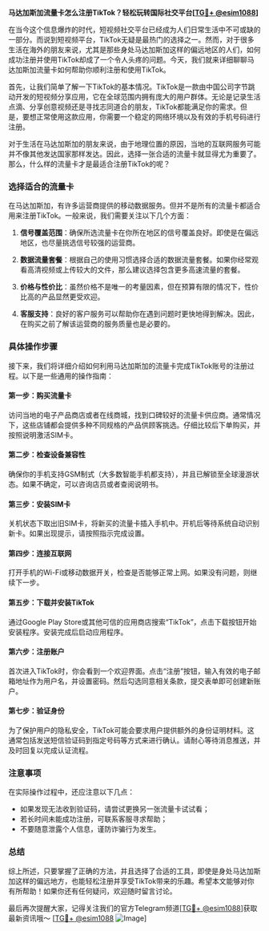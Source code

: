 **马达加斯加流量卡怎么注册TikTok？轻松玩转国际社交平台[[TG💪+ @esim1088](https://t.me/s/esim1088)]**

在当今这个信息爆炸的时代，短视频社交平台已经成为人们日常生活中不可或缺的一部分。而说到短视频平台，TikTok无疑是最热门的选择之一。然而，对于很多生活在海外的朋友来说，尤其是那些身处马达加斯加这样的偏远地区的人们，如何成功注册并使用TikTok却成了一个令人头疼的问题。今天，我们就来详细聊聊马达加斯加流量卡如何帮助你顺利注册和使用TikTok。

首先，让我们简单了解一下TikTok的基本情况。TikTok是一款由中国公司字节跳动开发的短视频分享应用，它在全球范围内拥有庞大的用户群体。无论是记录生活点滴、分享创意视频还是寻找志同道合的朋友，TikTok都能满足你的需求。但是，要想正常使用这款应用，你需要一个稳定的网络环境以及有效的手机号码进行注册。

对于生活在马达加斯加的朋友来说，由于地理位置的原因，当地的互联网服务可能并不像其他发达国家那样发达。因此，选择一张合适的流量卡就显得尤为重要了。那么，什么样的流量卡才是最适合注册TikTok的呢？

### 选择适合的流量卡

在马达加斯加，有许多运营商提供的移动数据服务。但并不是所有的流量卡都适合用来注册TikTok。一般来说，我们需要关注以下几个方面：

1. **信号覆盖范围**：确保所选流量卡在你所在地区的信号覆盖良好。即使是在偏远地区，也尽量挑选信号较强的运营商。
   
2. **数据流量套餐**：根据自己的使用习惯选择合适的数据流量套餐。如果你经常观看高清视频或上传较大的文件，那么建议选择包含更多高速流量的套餐。

3. **价格与性价比**：虽然价格不是唯一的考量因素，但在预算有限的情况下，性价比高的产品显然更受欢迎。

4. **客服支持**：良好的客户服务可以帮助你在遇到问题时更快地得到解决。因此，在购买之前了解该运营商的服务质量也是必要的。

### 具体操作步骤

接下来，我们将详细介绍如何利用马达加斯加的流量卡完成TikTok账号的注册过程。以下是一些通用的操作指南：

#### 第一步：购买流量卡

访问当地的电子产品商店或者在线商城，找到口碑较好的流量卡供应商。通常情况下，这些店铺都会提供多种不同规格的产品供顾客挑选。仔细比较后下单购买，并按照说明激活SIM卡。

#### 第二步：检查设备兼容性

确保你的手机支持GSM制式（大多数智能手机都支持），并且已解锁至全球漫游状态。如果不确定，可以咨询店员或者查阅说明书。

#### 第三步：安装SIM卡

关机状态下取出旧SIM卡，将新买的流量卡插入手机中。开机后等待系统自动识别新卡。如果出现提示，请按照指示完成设置。

#### 第四步：连接互联网

打开手机的Wi-Fi或移动数据开关，检查是否能够正常上网。如果没有问题，则继续下一步。

#### 第五步：下载并安装TikTok

通过Google Play Store或其他可信的应用商店搜索“TikTok”，点击下载按钮开始安装程序。安装完成后启动应用程序。

#### 第六步：注册账户

首次进入TikTok时，你会看到一个欢迎界面。点击“注册”按钮，输入有效的电子邮箱地址作为用户名，并设置密码。然后勾选同意相关条款，提交表单即可创建新账户。

#### 第七步：验证身份

为了保护用户的隐私安全，TikTok可能会要求用户提供额外的身份证明材料。这通常包括发送短信验证码到指定号码等方式来进行确认。请耐心等待消息推送，并及时回复以完成认证流程。

### 注意事项

在实际操作过程中，还应注意以下几点：

- 如果发现无法收到验证码，请尝试更换另一张流量卡试试看；
- 若长时间未能成功注册，可联系客服寻求帮助；
- 不要随意泄露个人信息，谨防诈骗行为发生。

### 总结

综上所述，只要掌握了正确的方法，并且选择了合适的工具，即使是身处马达加斯加这样的偏远地方，也能轻松注册并享受TikTok带来的乐趣。希望本文能够对你有所帮助！如果你还有任何疑问，欢迎随时留言讨论。

最后再次提醒大家，记得关注我们的官方Telegram频道[[TG💪+ @esim1088](https://t.me/s/esim1088)]获取最新资讯哦～ [[TG💪+ @esim1088](https://t.me/s/esim1088) ![Image](https://i.postimg.cc/4NQfJmqS/Snipaste-2025-05-13-00-14-12.png)]